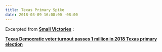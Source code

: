 ```yaml
---
title: Texas Primary Spike
date: 2018-03-09 16:08:00 -08:00
---
```


Excerpted from [**Small Victories**](https://www.celebratesmallvictories.com/) :

[**Texas Democratic voter turnout passes 1 million in 2018 Texas primary election**](https://www.caller.com/story/news/politics/elections/2018/03/07/texas-primary-voter-turnout-democrats-republicans-election-day/401711002/?utm_source=Small+Victories+Newsletter&utm_campaign=75a2a109c0-EMAIL_CAMPAIGN_2018_03_09&utm_medium=email&utm_term=0_636f315e88-75a2a109c0-142027269)